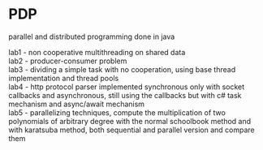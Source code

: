 # PDP
 parallel and distributed programming done in java

lab1 - non cooperative multithreading on shared data<br />
lab2 - producer-consumer problem<br />
lab3 - dividing a simple task with no cooperation, using base thread implementation and thread pools<br />
lab4 - http protocol parser implemented synchronous only with socket callbacks and asynchronous, still using the callbacks but with c# task mechanism and async/await mechanism<br />
lab5 - parallelizing techniques, compute the multiplication of two polynomials of arbitrary degree with the normal schoolbook method and with karatsuba method, both sequential and parallel version and compare them <br />
